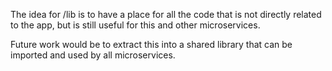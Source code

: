 The idea for /lib is to have a place for all the code that is not directly related to the app, but is still useful for this and other microservices.

Future work would be to extract this into a shared library that can be imported and used by all microservices.
